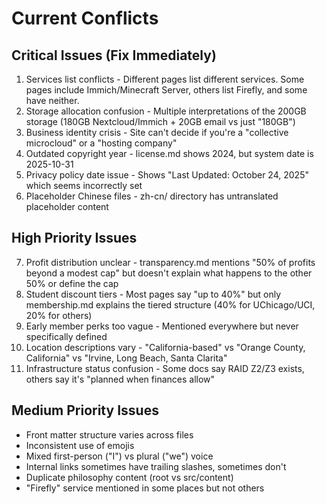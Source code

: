 # Current Conflicts
##  Critical Issues (Fix Immediately)

  1. Services list conflicts - Different pages list different services. Some pages include Immich/Minecraft Server, others list Firefly, and some have neither.
  2. Storage allocation confusion - Multiple interpretations of the 200GB storage (180GB Nextcloud/Immich + 20GB email vs just "180GB")
  3. Business identity crisis - Site can't decide if you're a "collective microcloud" or a "hosting company"
  4. Outdated copyright year - license.md shows 2024, but system date is 2025-10-31
  5. Privacy policy date issue - Shows "Last Updated: October 24, 2025" which seems incorrectly set
  6. Placeholder Chinese files - zh-cn/ directory has untranslated placeholder content

##  High Priority Issues

  7. Profit distribution unclear - transparency.md mentions "50% of profits beyond a modest cap" but doesn't explain what happens to the other 50% or define the cap
  8. Student discount tiers - Most pages say "up to 40%" but only membership.md explains the tiered structure (40% for UChicago/UCI, 20% for others)
  9. Early member perks too vague - Mentioned everywhere but never specifically defined
  10. Location descriptions vary - "California-based" vs "Orange County, California" vs "Irvine, Long Beach, Santa Clarita"
  11. Infrastructure status confusion - Some docs say RAID Z2/Z3 exists, others say it's "planned when finances allow"

##  Medium Priority Issues

  - Front matter structure varies across files
  - Inconsistent use of emojis
  - Mixed first-person ("I") vs plural ("we") voice
  - Internal links sometimes have trailing slashes, sometimes don't
  - Duplicate philosophy content (root vs src/content)
  - "Firefly" service mentioned in some places but not others
